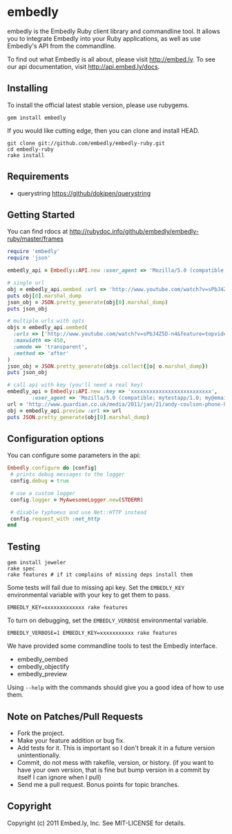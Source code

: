 # embedly

embedly is the Embedly Ruby client library and commandline tool.  It allows
you to integrate Embedly into your Ruby applications, as well as use
Embedly's API from the commandline.

To find out what Embedly is all about, please visit http://embed.ly.  To see
our api documentation, visit http://api.embed.ly/docs.

## Installing

To install the official latest stable version, please use rubygems.

    gem install embedly

If you would like cutting edge, then you can clone and install HEAD.

    git clone git://github.com/embedly/embedly-ruby.git
    cd embedly-ruby
    rake install

## Requirements

* querystring <https://github/dokipen/querystring>

## Getting Started

You can find rdocs at http://rubydoc.info/github/embedly/embedly-ruby/master/frames

```ruby
require 'embedly'
require 'json'

embedly_api = Embedly::API.new :user_agent => 'Mozilla/5.0 (compatible; mytestapp/1.0; my@email.com)'

# single url
obj = embedly_api.oembed :url => 'http://www.youtube.com/watch?v=sPbJ4Z5D-n4&feature=topvideos'
puts obj[0].marshal_dump
json_obj = JSON.pretty_generate(obj[0].marshal_dump)
puts json_obj

# multiple urls with opts
objs = embedly_api.oembed(
  :urls => ['http://www.youtube.com/watch?v=sPbJ4Z5D-n4&feature=topvideos', 'http://twitpic.com/3yr7hk'],
  :maxwidth => 450,
  :wmode => 'transparent',
  :method => 'after'
)
json_obj = JSON.pretty_generate(objs.collect{|o| o.marshal_dump})
puts json_obj

# call api with key (you'll need a real key)
embedly_api = Embedly::API.new :key => 'xxxxxxxxxxxxxxxxxxxxxxxxxx',
        :user_agent => 'Mozilla/5.0 (compatible; mytestapp/1.0; my@email.com)'
url = 'http://www.guardian.co.uk/media/2011/jan/21/andy-coulson-phone-hacking-statement'
obj = embedly_api.preview :url => url
puts JSON.pretty_generate(obj[0].marshal_dump)
```

## Configuration options

You can configure some parameters in the api:

```ruby
Embedly.configure do |config|
 # prints debug messages to the logger
 config.debug = true

 # use a custom logger
 config.logger = MyAwesomeLogger.new(STDERR)

 # disable typhoeus and use Net::HTTP instead
 config.request_with :net_http
end
```

## Testing

    gem install jeweler
    rake spec
    rake features # if it complains of missing deps install them

Some tests will fail due to missing api key.  Set the `EMBEDLY_KEY` environmental
variable with your key to get them to pass.

    EMBEDLY_KEY=xxxxxxxxxxxxx rake features

To turn on debugging, set the `EMBEDLY_VERBOSE` environmental variable.

    EMBEDLY_VERBOSE=1 EMBEDLY_KEY=xxxxxxxxxxx rake features

We have provided some commandline tools to test the Embedly interface.

* embedly_oembed
* embedly_objectify
* embedly_preview

Using `--help` with the commands should give you a good idea of how to use them.

## Note on Patches/Pull Requests

* Fork the project.
* Make your feature addition or bug fix.
* Add tests for it. This is important so I don't break it in a
  future version unintentionally.
* Commit, do not mess with rakefile, version, or history.
  (if you want to have your own version, that is fine but bump version in a commit by itself I can ignore when I pull)
* Send me a pull request. Bonus points for topic branches.

## Copyright

Copyright (c) 2011 Embed.ly, Inc. See MIT-LICENSE for details.
